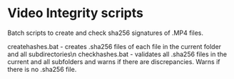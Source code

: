 # Video Integrity scripts

Batch scripts to create and check sha256 signatures of .MP4 files.

createhashes.bat - creates .sha256 files of each file in the current folder and all subdirectories\n
checkhashes.bat - validates all .sha256 files in the current and all subfolders and warns if there are discrepancies. Warns if there is no .sha256 file.
